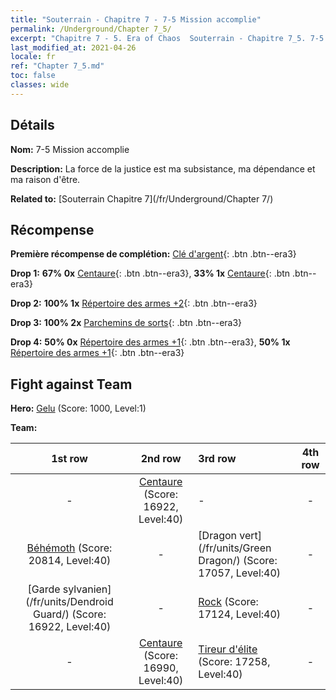 ```yaml
---
title: "Souterrain - Chapitre 7 - 7-5 Mission accomplie"
permalink: /Underground/Chapter 7_5/
excerpt: "Chapitre 7 - 5. Era of Chaos  Souterrain - Chapitre 7_5. 7-5 Mission accomplie"
last_modified_at: 2021-04-26
locale: fr
ref: "Chapter 7_5.md"
toc: false
classes: wide
---
```


## Détails

 **Nom:** 7-5 Mission accomplie

 **Description:** La force de la justice est ma subsistance, ma dépendance et ma raison d'être.

 **Related to:** [Souterrain Chapitre 7](/fr/Underground/Chapter 7/)

## Récompense

 **Première récompense de complétion:** [Clé d'argent](/ItemsFR/con_693/){: .btn .btn--era3}

 **Drop 1:** **67% 0x** [Centaure](/ItemsFR/unt_199/){: .btn .btn--era3}, **33% 1x** [Centaure](/ItemsFR/unt_199/){: .btn .btn--era3}

 **Drop 2:** **100% 1x** [Répertoire des armes +2](/ItemsFR/mat_32/){: .btn .btn--era3}

 **Drop 3:** **100% 2x** [Parchemins de sorts](/ItemsFR/con_694/){: .btn .btn--era3}

 **Drop 4:** **50% 0x** [Répertoire des armes +1](/ItemsFR/mat_25/){: .btn .btn--era3}, **50% 1x** [Répertoire des armes +1](/ItemsFR/mat_25/){: .btn .btn--era3}


## Fight against Team
 **Hero:** [Gelu](/fr/heroes/Gelu/) (Score: 1000, Level:1)

 **Team:**


  | 1st row | 2nd row | 3rd row | 4th row |
  |:----:|:----:|:----|:----:|
  | - | [Centaure](/fr/units/Centaur/) (Score: 16922, Level:40)  | - | - |
  | [Béhémoth](/fr/units/Behemoth/) (Score: 20814, Level:40)  | - | [Dragon vert](/fr/units/Green Dragon/) (Score: 17057, Level:40)  | - |
  | [Garde sylvanien](/fr/units/Dendroid Guard/) (Score: 16922, Level:40)  | - | [Rock](/fr/units/Roc/) (Score: 17124, Level:40)  | - |
  | - | [Centaure](/fr/units/Centaur/) (Score: 16990, Level:40)  | [Tireur d'élite](/fr/units/Sharpshooter/) (Score: 17258, Level:40)  | - |


